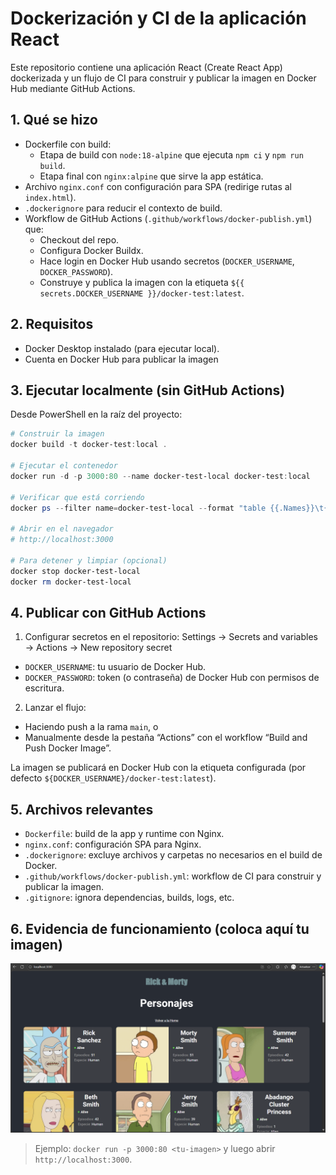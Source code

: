 # Dockerización y CI de la aplicación React

Este repositorio contiene una aplicación React (Create React App) dockerizada y un flujo de CI para construir y publicar la imagen en Docker Hub mediante GitHub Actions.

## 1. Qué se hizo

- Dockerfile con build:
	- Etapa de build con `node:18-alpine` que ejecuta `npm ci` y `npm run build`.
	- Etapa final con `nginx:alpine` que sirve la app estática.
- Archivo `nginx.conf` con configuración para SPA (redirige rutas al `index.html`).
- `.dockerignore` para reducir el contexto de build.
- Workflow de GitHub Actions (`.github/workflows/docker-publish.yml`) que:
	- Checkout del repo.
	- Configura Docker Buildx.
	- Hace login en Docker Hub usando secretos (`DOCKER_USERNAME`, `DOCKER_PASSWORD`).
	- Construye y publica la imagen con la etiqueta `${{ secrets.DOCKER_USERNAME }}/docker-test:latest`.

## 2. Requisitos

- Docker Desktop instalado (para ejecutar local).
- Cuenta en Docker Hub para publicar la imagen

## 3. Ejecutar localmente (sin GitHub Actions)

Desde PowerShell en la raíz del proyecto:

```powershell
# Construir la imagen
docker build -t docker-test:local .

# Ejecutar el contenedor
docker run -d -p 3000:80 --name docker-test-local docker-test:local

# Verificar que está corriendo
docker ps --filter name=docker-test-local --format "table {{.Names}}\t{{.Status}}\t{{.Ports}}"

# Abrir en el navegador
# http://localhost:3000

# Para detener y limpiar (opcional)
docker stop docker-test-local
docker rm docker-test-local
```

## 4. Publicar con GitHub Actions

1) Configurar secretos en el repositorio: Settings → Secrets and variables → Actions → New repository secret

- `DOCKER_USERNAME`: tu usuario de Docker Hub.
- `DOCKER_PASSWORD`: token (o contraseña) de Docker Hub con permisos de escritura.


2) Lanzar el flujo:

- Haciendo push a la rama `main`, o
- Manualmente desde la pestaña “Actions” con el workflow “Build and Push Docker Image”.

La imagen se publicará en Docker Hub con la etiqueta configurada (por defecto `${DOCKER_USERNAME}/docker-test:latest`).

## 5. Archivos relevantes

- `Dockerfile`: build de la app y runtime con Nginx.
- `nginx.conf`: configuración SPA para Nginx.
- `.dockerignore`: excluye archivos y carpetas no necesarios en el build de Docker.
- `.github/workflows/docker-publish.yml`: workflow de CI para construir y publicar la imagen.
- `.gitignore`: ignora dependencias, builds, logs, etc.

## 6. Evidencia de funcionamiento (coloca aquí tu imagen)


![Funcionamiento del Dockerfile](docs/funcionamiento.png)

> Ejemplo: `docker run -p 3000:80 <tu-imagen>` y luego abrir `http://localhost:3000`.
